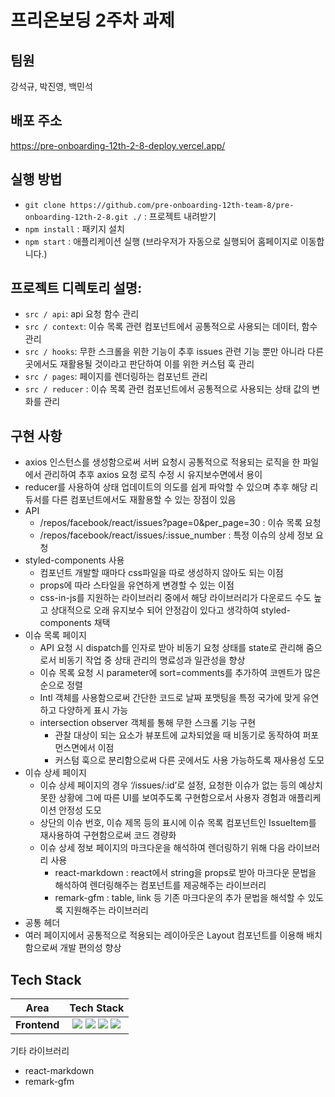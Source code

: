 # 프리온보딩 2주차 과제

## 팀원
강석규, 박진영, 백민석

## 배포 주소
https://pre-onboarding-12th-2-8-deploy.vercel.app/

## 실행 방법
- `git clone https://github.com/pre-onboarding-12th-team-8/pre-onboarding-12th-2-8.git ./` : 프로젝트 내려받기
- `npm install` : 패키지 설치
- `npm start` : 애플리케이션 실행 (브라우저가 자동으로 실행되어 홈페이지로 이동합니다.)

## 프로젝트 디렉토리 설명:
- `src / api`: api 요청 함수 관리
- `src / context`: 이슈 목록 관련 컴포넌트에서 공통적으로 사용되는 데이터, 함수 관리
- `src / hooks`: 무한 스크롤을 위한 기능이 추후 issues 관련 기능 뿐만 아니라 다른 곳에서도 재활용될 것이라고 판단하여 이를 위한 커스텀 훅 관리
- `src / pages`: 페이지를 렌더링하는 컴포넌트 관리
- `src / reducer` : 이슈 목록 관련 컴포넌트에서 공통적으로 사용되는 상태 값의 변화를 관리

## 구현 사항
- axios 인스턴스를 생성함으로써 서버 요청시 공통적으로 적용되는 로직을 한 파일에서 관리하여 추후 axios 요청 로직 수정 시 유지보수면에서 용이
- reducer를 사용하여 상태 업데이트의 의도를 쉽게 파악할 수 있으며 추후 해당 리듀서를 다른 컴포넌트에서도 재활용할 수 있는 장점이 있음
- API
  - /repos/facebook/react/issues?page=0&per_page=30 : 이슈 목록 요청
  - /repos/facebook/react/issues/:issue_number : 특정 이슈의 상세 정보 요청
- styled-components 사용
  - 컴포넌트 개발할 때마다 css파일을 따로 생성하지 않아도 되는 이점
  - props에 따라 스타일을 유연하게 변경할 수 있는 이점
  - css-in-js를 지원하는 라이브러리 중에서 해당 라이브러리가 다운로드 수도 높고
    상대적으로 오래 유지보수 되어 안정감이 있다고 생각하여 styled-components 채택
- 이슈 목록 페이지
  - API 요청 시 dispatch를 인자로 받아 비동기 요청 상태를 state로 관리해 줌으로서 비동기 작업 중 상태 관리의 명료성과 일관성을 향상
  - 이슈 목록 요청 시 parameter에 sort=comments를 추가하여 코멘트가 많은 순으로 정렬
  - Intl 객체를 사용함으로써 간단한 코드로 날짜 포맷팅을 특정 국가에 맞게 유연하고 다양하게 표시 가능 
  - intersection observer 객체를 통해 무한 스크롤 기능 구현
    - 관찰 대상이 되는 요소가 뷰포트에 교차되었을 때 비동기로 동작하여 퍼포먼스면에서 이점
    - 커스텀 훅으로 분리함으로써 다른 곳에서도 사용 가능하도록 재사용성 도모
- 이슈 상세 페이지
  - 이슈 상세 페이지의 경우 ‘/issues/:id’로 설정, 요청한 이슈가 없는 등의 예상치 못한 상황에 그에 따른 UI를 보여주도록 구현함으로서 사용자 경험과 애플리케이션 안정성 도모
  - 상단의 이슈 번호, 이슈 제목 등의 표시에 이슈 목록 컴포넌트인 IssueItem를 재사용하여 구현함으로써 코드 경량화
  - 이슈 상세 정보 페이지의 마크다운을 해석하여 렌더링하기 위해 다음 라이브러리 사용
    - react-markdown : react에서 string을 props로 받아 마크다운 문법을 해석하여 렌더링해주는 컴포넌트를 제공해주는 라이브러리 
    - remark-gfm : table, link 등 기존 마크다운의 추가 문법을 해석할 수 있도록 지원해주는 라이브러리
 - 공통 헤더
  - 여러 페이지에서 공통적으로 적용되는 레이아웃은 Layout 컴포넌트를 이용해 배치함으로써 개발 편의성 향상
 
## Tech Stack

<div>
  
Area| Tech Stack|
:--------:|:------------------------------:|
**Frontend** | <img src="https://img.shields.io/badge/react-61DAFB?style=for-the-badge&logo=react&logoColor=black"> <img src="https://img.shields.io/badge/React Router-CA4245.svg?&style=for-the-badge&logo=reactrouter&logoColor=white"> <img src="https://img.shields.io/badge/Axios-5A29E4.svg?&style=for-the-badge&logo=axios&logoColor=white"> <img src="https://img.shields.io/badge/styledcomponents-DB7093.svg?&style=for-the-badge&logo=styledcomponents&logoColor=white">
</div>

기타 라이브러리
- react-markdown
- remark-gfm
